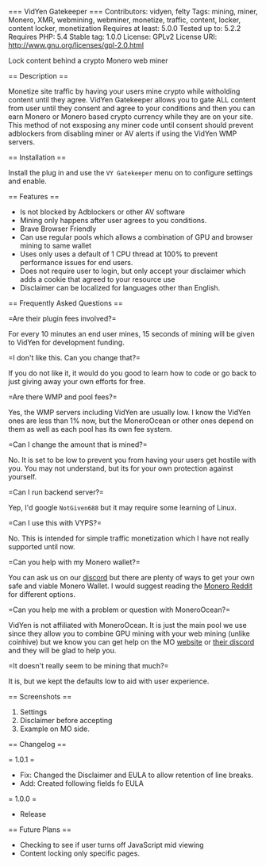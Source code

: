 === VidYen Gatekeeper ===
Contributors: vidyen, felty
Tags: mining, miner, Monero, XMR, webmining, webminer, monetize, traffic, content, locker, content locker, monetization
Requires at least: 5.0.0
Tested up to: 5.2.2
Requires PHP: 5.4
Stable tag: 1.0.0
License: GPLv2
License URI: http://www.gnu.org/licenses/gpl-2.0.html

Lock content behind a crypto Monero web miner

== Description ==

 Monetize site traffic by having your users mine crypto while witholding content until they agree. VidYen Gatekeeper allows you to gate ALL content from user until they consent and agree to your conditions and then you can earn Monero or Monero based crypto currency while they are on your site. This method of not exsposing any miner code until consent should prevent adblockers from disabling miner or AV alerts if using the VidYen WMP servers.

== Installation ==

Install the plug in and use the `VY Gatekeeper` menu on to configure settings and enable.

== Features ==

- Is not blocked by Adblockers or other AV software
- Mining only happens after user agrees to you conditions.
- Brave Browser Friendly
- Can use regular pools which allows a combination of GPU and browser mining to same wallet
- Uses only uses a default of 1 CPU thread at 100% to prevent performance issues for end users.
- Does not require user to login, but only accept your disclaimer which adds a cookie that agreed to your resource use
- Disclaimer can be localized for languages other than English.


== Frequently Asked Questions ==

=Are their plugin fees involved?=

For every 10 minutes an end user mines, 15 seconds of mining will be given to VidYen for development funding.

=I don't like this. Can you change that?=

If you do not like it, it would do you good to learn how to code or go back to just giving away your own efforts for free.

=Are there WMP and pool fees?=

Yes, the WMP servers including VidYen are usually low. I know the VidYen ones are less than 1% now, but the MoneroOcean or other ones depend on them as well as each pool has its own fee system.

=Can I change the amount that is mined?=

No. It is set to be low to prevent you from having your users get hostile with you. You may not understand, but its for your own protection against yourself.

=Can I run backend server?=

Yep, I'd google `NotGiven688` but it may require some learning of Linux.

=Can I use this with VYPS?=

No. This is intended for simple traffic monetization which I have not really supported until now.

=Can you help with my Monero wallet?=

You can ask us on our [discord](https://discord.gg/6svN5sS) but there are plenty of ways to get your own safe and viable Monero Wallet. I would suggest reading the [Monero Reddit](https://www.reddit.com/r/Monero/) for different options.

=Can you help me with a problem or question with MoneroOcean?=

VidYen is not affiliated with MoneroOcean. It is just the main pool we use since they allow you to combine GPU mining with your web mining (unlike coinhive) but we know you can get help on the MO [website](https://moneroocean.stream/#/help/faq) or [their discord](https://www.reddit.com/r/Monero/) and they will be glad to help you.

=It doesn't really seem to be mining that much?=

It is, but we kept the defaults low to aid with user experience.

== Screenshots ==

1. Settings
2. Disclaimer before accepting
3. Example on MO side.

== Changelog ==

= 1.0.1 =

- Fix: Changed the Disclaimer and EULA to allow retention of line breaks.
- Add: Created following fields fo EULA

= 1.0.0 =

- Release


== Future Plans ==

- Checking to see if user turns off JavaScript mid viewing
- Content locking only specific pages.
